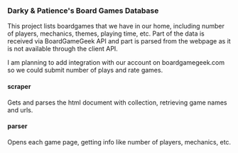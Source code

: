### Darky & Patience's Board Games Database ###

This project lists boardgames that we have in our home, including number of players, mechanics, themes, playing time, etc.
Part of the data is received via BoardGameGeek API and part is parsed from the webpage as it is not available through the client API.

I am planning to add integration with our account on boardgamegeek.com so we could submit number of plays and rate games.

#### scraper ####
Gets and parses the html document with collection, retrieving game names and urls.

#### parser ####
Opens each game page, getting info like number of players, mechanics, etc.
